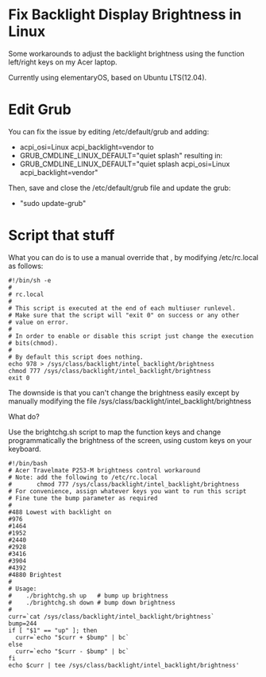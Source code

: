 # Fix Backlight Display Brightness in Linux

Some workarounds to adjust the backlight brightness using the function left/right keys on my Acer laptop. 

Currently using elementaryOS, based on Ubuntu LTS(12.04).

Edit Grub
===

You can fix the issue by editing /etc/default/grub and adding:
* acpi_osi=Linux acpi_backlight=vendor
to
* GRUB_CMDLINE_LINUX_DEFAULT="quiet splash"
resulting in:
* GRUB_CMDLINE_LINUX_DEFAULT="quiet splash acpi_osi=Linux acpi_backlight=vendor"

Then, save and close the /etc/default/grub file and update the grub:
* "sudo update-grub"

Script that stuff
===

What you can do is to use a manual override that , by modifying /etc/rc.local as follows:

```shell
#!/bin/sh -e
#
# rc.local
#
# This script is executed at the end of each multiuser runlevel.
# Make sure that the script will "exit 0" on success or any other
# value on error.
#
# In order to enable or disable this script just change the execution
# bits(chmod).
#
# By default this script does nothing.
echo 978 > /sys/class/backlight/intel_backlight/brightness
chmod 777 /sys/class/backlight/intel_backlight/brightness
exit 0
```

The downside is that you can't change the brightness easily except by manually modifying the file /sys/class/backlight/intel_backlight/brightness

What do?

Use the brightchg.sh script to map the function keys and change programmatically the brightness of the screen, using custom keys on your keyboard.

```shell
#!/bin/bash
# Acer Travelmate P253-M brightness control workaround
# Note: add the following to /etc/rc.local
#       chmod 777 /sys/class/backlight/intel_backlight/brightness
# For convenience, assign whatever keys you want to run this script
# Fine tune the bump parameter as required
#
#488 Lowest with backlight on
#976
#1464
#1952
#2440
#2928
#3416
#3904
#4392
#4880 Brightest
#
# Usage:
#    ./brightchg.sh up   # bump up brightness
#    ./brightchg.sh down # bump down brightness
#
curr=`cat /sys/class/backlight/intel_backlight/brightness`
bump=244
if [ "$1" == "up" ]; then
  curr=`echo "$curr + $bump" | bc`
else
  curr=`echo "$curr - $bump" | bc`
fi
echo $curr | tee /sys/class/backlight/intel_backlight/brightness'
```
